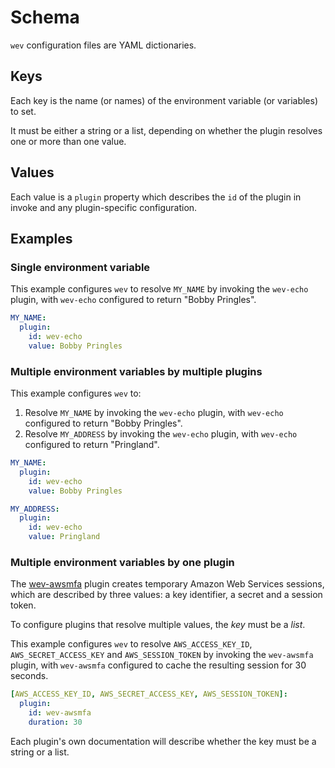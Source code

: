 # Schema

`wev` configuration files are YAML dictionaries.

## Keys

Each key is the name (or names) of the environment variable (or variables) to set.

It must be either a string or a list, depending on whether the plugin resolves one or more than one value.

## Values

Each value is a `plugin` property which describes the `id` of the plugin in invoke and any plugin-specific configuration.

## Examples

### Single environment variable

This example configures `wev` to resolve `MY_NAME` by invoking the `wev-echo` plugin, with `wev-echo` configured to return "Bobby Pringles".

```yaml
MY_NAME:
  plugin:
    id: wev-echo
    value: Bobby Pringles
```

### Multiple environment variables by multiple plugins

This example configures `wev` to:

1. Resolve `MY_NAME` by invoking the `wev-echo` plugin, with `wev-echo` configured to return "Bobby Pringles".
1. Resolve `MY_ADDRESS` by invoking the `wev-echo` plugin, with `wev-echo` configured to return "Pringland".

```yaml
MY_NAME:
  plugin:
    id: wev-echo
    value: Bobby Pringles

MY_ADDRESS:
  plugin:
    id: wev-echo
    value: Pringland
```

### Multiple environment variables by one plugin

The [wev-awsmfa](https://github.com/cariad/wev-awsmfa) plugin creates temporary Amazon Web Services sessions, which are described by three values: a key identifier, a secret and a session token.

To configure plugins that resolve multiple values, the _key_ must be a _list_.

This example configures `wev` to resolve `AWS_ACCESS_KEY_ID`, `AWS_SECRET_ACCESS_KEY` and `AWS_SESSION_TOKEN` by invoking the `wev-awsmfa` plugin, with `wev-awsmfa` configured to cache the resulting session for 30 seconds.

```yaml
[AWS_ACCESS_KEY_ID, AWS_SECRET_ACCESS_KEY, AWS_SESSION_TOKEN]:
  plugin:
    id: wev-awsmfa
    duration: 30
```

Each plugin's own documentation will describe whether the key must be a string or a list.
